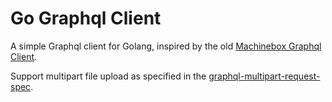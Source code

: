 # Go Graphql Client

A simple Graphql client for Golang, inspired by the old [Machinebox Graphql Client](https://github.com/machinebox/graphql).

Support multipart file upload as specified in the [graphql-multipart-request-spec](https://github.com/jaydenseric/graphql-multipart-request-spec).
